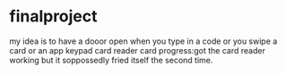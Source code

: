 # finalproject
my idea is to have a dooor open when you type in a code or you swipe a card or an app
keypad
card reader
card
progress:got the card reader working but it soppossedly fried itself the second time.
